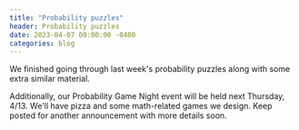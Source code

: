 ```yaml
---
title: "Probability puzzles"
header: Probability puzzles
date: 2023-04-07 00:00:00 -0400
categories: blog
---
```


We finished going through last week's probability
puzzles along with some extra similar material.

Additionally, our Probability Game Night event will be held next
Thursday, 4/13. We'll have pizza and some math-related games we
design. Keep posted for another announcement with more details soon.
